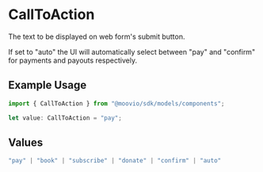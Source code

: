 # CallToAction

The text to be displayed on web form's submit button.

If set to "auto" the UI will automatically select between 
"pay" and "confirm" for payments and payouts respectively.

## Example Usage

```typescript
import { CallToAction } from "@moovio/sdk/models/components";

let value: CallToAction = "pay";
```

## Values

```typescript
"pay" | "book" | "subscribe" | "donate" | "confirm" | "auto"
```